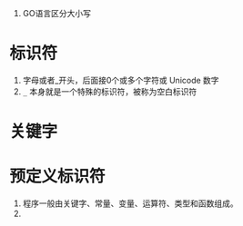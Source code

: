 1. GO语言区分大小写


# 标识符
1. 字母或者_开头，后面接0个或多个字符或 Unicode 数字
2. `_` 本身就是一个特殊的标识符，被称为空白标识符

# 关键字

# 预定义标识符


1. 程序一般由关键字、常量、变量、运算符、类型和函数组成。
2. 